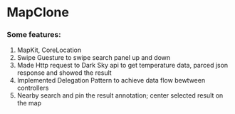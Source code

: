 # MapClone

### Some features:
1. MapKit, CoreLocation
2. Swipe Guesture to swipe search panel up and down
3. Made Http request to Dark Sky api to get temperature data, parced json response and showed the result
4. Implemented Delegation Pattern to achieve data flow bewtween controllers
5. Nearby search and pin the result annotation; center selected result on the map
